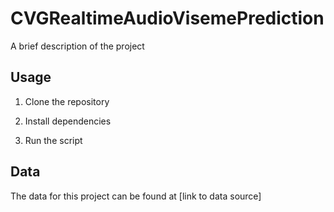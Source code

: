 # CVGRealtimeAudioVisemePrediction
A brief description of the project

## Usage
1. Clone the repository

2. Install dependencies

3. Run the script

## Data
The data for this project can be found at [link to data source]

